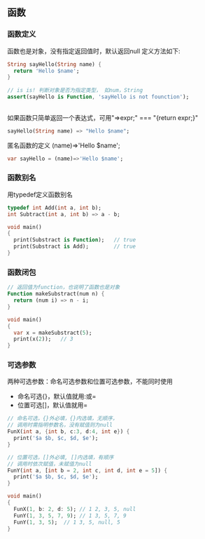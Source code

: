 ## 函数
### 函数定义
  函数也是对象，没有指定返回值时，默认返回null
  定义方法如下:
```Dart
String sayHello(String name) {
  return 'Hello $name';
}
  
// is is! 判断对象是否为指定类型， 如num，String
assert(sayHello is Function, 'sayHello is not founction');
  
```

如果函数只简单返回一个表达式，可用"=>expr;" === "{return expr;}"
```Dart
sayHello(String name) => "Hello $name";
```

匿名函数的定义 (name)=>'Hello $name';
```Dart
var sayHello = (name)=>'Hello $name';
```

### 函数别名
用typedef定义函数别名
```Dart
typedef int Add(int a, int b);
int Subtract(int a, int b) => a - b;

void main()
{
  print(Substract is Function);   // true
  print(Substract is Add);        // true
}
```

### 函数闭包
```Dart
// 返回值为function，也说明了函数也是对象
Function makeSubstract(num n) {
  return (num i) => n - i;
}

void main()
{
  var x = makeSubstract(5);
  print(x(2));   // 3
}

```

### 可选参数
两种可选参数：命名可选参数和位置可选参数，不能同时使用

* 命名可选{}，默认值就用:或=
* 位置可选[]，默认值就用=
```Dart
// 命名可选，{}外必填，{}内选填，无顺序，
// 调用时需指明参数名，没有赋值则为null
FunX(int a, {int b, c:3, d:4, int e}) {
  print('$a $b, $c, $d, $e');
}

// 位置可选，[]外必填, []内选填，有顺序
// 调用时依次赋值，未赋值为null
FunY(int a, [int b = 2, int c, int d, int e = 5]) {
  print('$a $b, $c, $d, $e');
}

void main()
{
  FunX(1, b: 2, d: 5); // 1 2, 3, 5, null
  FunY(1, 3, 5, 7, 9); // 1 3, 5, 7, 9
  FunY(1, 3, 5);  // 1 3, 5, null, 5
}
```